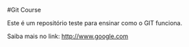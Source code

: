#Git Course

Este é um repositório teste para ensinar como o GIT funciona.

Saiba mais no link: http://www.google.com
